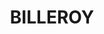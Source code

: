 ---
lastmod: '2025-04-06T06:05:20+00:00'
latitude: -30.63014904
layout: suburb
longitude: 148.4543715
postcode: '2829'
state: NSW
title: BILLEROY
url: /nsw/billeroy/
---